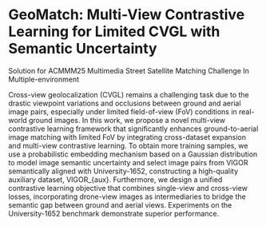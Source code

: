 # GeoMatch: Multi-View Contrastive Learning for Limited CVGL with Semantic Uncertainty

Solution for ACMMM25 Multimedia Street Satellite Matching Challenge In Multiple-environment

Cross-view geolocalization (CVGL) remains a challenging task due to the drastic viewpoint variations and occlusions between ground and aerial image pairs, especially under limited field-of-view (FoV) conditions in real-world ground images. In this work, we propose a novel multi-view contrastive learning framework that significantly enhances ground-to-aerial image matching with limited FoV by integrating cross-dataset expansion and multi-view contrastive learning.
To obtain more training samples, we use a probabilistic embedding mechanism based on a Gaussian distribution to model image semantic uncertainty and select image pairs from VIGOR semantically aligned with University-1652, constructing a high-quality auxiliary dataset, VIGOR_{aux}. Furthermore, we design a unified contrastive learning objective that combines single-view and cross-view losses, incorporating drone-view images as intermediaries to bridge the semantic gap between ground and aerial views. Experiments on the University-1652 benchmark demonstrate superior performance. 
